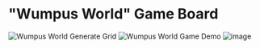 # "Wumpus World" Game Board


![Wumpus World Generate Grid](https://user-images.githubusercontent.com/61594892/186537409-aa78135a-49ab-48b2-94e5-4a04ed53f074.gif)
![Wumpus World Game Demo](https://user-images.githubusercontent.com/61594892/186537412-767e4dc5-85fc-4787-8546-8ddbf1fc210e.gif)
![image](https://user-images.githubusercontent.com/61594892/186537567-eabb0af7-6380-4e97-b4ec-fcec5ca10c0b.png)
